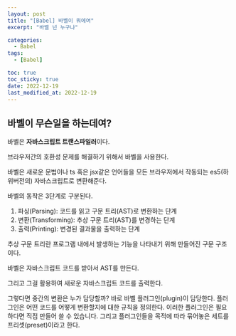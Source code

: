 ```yaml
---
layout: post
title: "[Babel] 바벨이 뭐에여"
excerpt: "바벨 넌 누구냐"

categories:
  - Babel
tags:
  - [Babel]

toc: true
toc_sticky: true
date: 2022-12-19
last_modified_at: 2022-12-19
---
```


## 바벨이 무슨일을 하는데여?

바벨은 **자바스크립트 트랜스파일러**이다.

브라우저간의 호환성 문제를 해결하기 위해서 바벨을 사용한다.

바벨은 새로운 문법이나 ts 혹은 jsx같은 언어들을 모든 브라우저에서 작동되는 es5(하위버전의) 자바스크립트로 변환해준다.

바벨의 동작은 3단계로 구분된다.

1. 파싱(Parsing): 코드를 읽고 구문 트리(AST)로 변환하는 단계
2. 변환(Transforming): 추상 구문 트리(AST)를 변경하는 단계
3. 출력(Printing): 변경된 결과물을 출력하는 단계

추상 구문 트리란 프로그램 내에서 발생하는 기능을 나타내기 위해 만들어진 구문 구조이다.

바벨은 자바스크립트 코드를 받아서 AST를 만든다.

그리고 그걸 활용하여 새로운 자바스크립트 코드를 출력한다.

그렇다면 중간의 변환은 누가 담당할까? 바로 바벨 플러그인(plugin)이 담당한다. 플러그인은 어떤 코드를 어떻게 변환할지에 대한 규칙을 정의한다. 이러한 플러그인은 필요하다면 직접 만들어 쓸 수 있습니다. 그리고 플러그인들을 목적에 따라 묶어놓은 세트를 프리셋(preset)이라고 한다.
